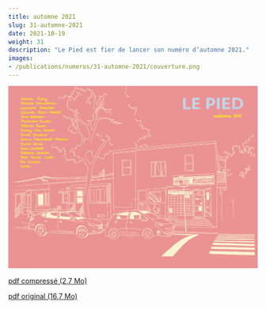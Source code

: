```yaml
---
title: automne 2021
slug: 31-automne-2021
date: 2021-10-19
weight: 31
description: "Le Pied est fier de lancer son numéro d’automne 2021."
images:
- /publications/numeros/31-automne-2021/couverture.png
---
```


![image couverture](couverture.png)

[pdf compressé (2,7 Mo)](le-pied-automne-2021-compress.pdf)

[pdf original (16,7 Mo)](le-pied-automne-2021.pdf)
